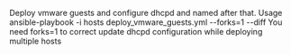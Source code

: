 Deploy vmware guests and configure dhcpd and named after that.
Usage ansible-playbook -i hosts deploy_vmware_guests.yml --forks=1 --diff 
You need forks=1 to correct update dhcpd configuration while deploying multiple hosts
